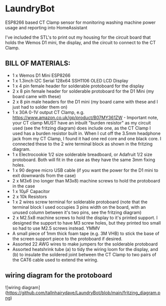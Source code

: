 # LaundryBot
ESP8266 based CT Clamp sensor for monitoring washing machine power usage and reporting into HomeAssistant

I've included the STL's to print out my housing for the circuit board that holds the Wemos D1 mini, the display, and the circuit to connect to the CT Clamp.

## BILL OF MATERIALS:
* 1 x Wemos D1 Mini ESP8266 
* 1 x 1.3inch I2C Serial 128x64 SSH1106 OLED LCD Display  
* 1 x 4 pin female header for solderable protoboard for the display
* 2 x 8 pin female header for solderable protoboard for the D1 Mini (my board came with these)
* 2 x 8 pin male headers for the D1 mini (my board came with these and I just had to solder them on)
* 1 x 30A 0-1V output CT Clamp, e.g. https://www.amazon.co.uk/gp/product/B07MY361ZW - Important note, your CT clamp MUST have an inbuilt "burden resistor" as my circuit used (see the fritzing diagram) does include one, as the CT Clamp I used has a burden resistor built in. When I cut off the 3.5mm headphone jack from my CT Clamp, I found it had one red core and one black core. I connected these to the 2 wire terminal block as shown in the fritzing diagram.
* 1 x Electrocookie 1/2 size solderable breadboard, or Adafruit 1/2 size protoboard. Both will fit in the case as they have the same 3mm fixing holes.
* 1 x 90 degree micro USB cable (if you want the power for the D1 mini to exit downwards from the case)
* 2 x M3x6 (no longer than M3x8) machine screws to hold the protoboard in the case
* 1 x 10µF Capacitor
* 2 x 10k Resistors
* 1 x 2 wires screw terminal for solderable protoboard (note that the terminal block I used occupies 3 pins width on the board, with an unused column between it's two pins, see the fritzing diagram)
* 2 x M2.5x8 machine screws to hold the display to it's printed support. I designed the support to have M3 screw holes, but they printed too small so had to use M2.5 screws instead. YMMV
* A small piece of 1mm thick foam tape (e.g. 3M VHB) to stick the base of the screen support piece to the protoboard if desired.
* Assorted 22 AWG wires to make jumpers for the solderable protoboard
* Assorted heatshrink tube (a) to tidy the wiring loom for the display, and (b) to insulate the soldered joint between the CT Clamp to two pairs of the CAT6 cable used to extend the wiring. 

## wiring diagram for the protoboard
![wiring diagram] (https://github.com/tallnhairydave/LaundryBot/blob/main/fritzing_diagram.png)
